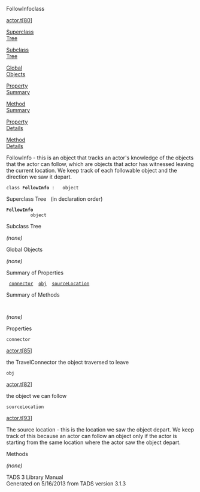 ---
---
<span class="title">FollowInfo</span><span class="type">class</span>

[actor.t](../file/actor.t.html)\[[80](../source/actor.t.html#80)\]

[Superclass  
Tree](#_SuperClassTree_)

[Subclass  
Tree](#_SubClassTree_)

[Global  
Objects](#_ObjectSummary_)

[Property  
Summary](#_PropSummary_)

[Method  
Summary](#_MethodSummary_)

[Property  
Details](#_Properties_)

[Method  
Details](#_Methods_)

<div class="fdesc">

FollowInfo - this is an object that tracks an actor's knowledge of the
objects that the actor can follow, which are objects that actor has
witnessed leaving the current location. We keep track of each followable
object and the direction we saw it depart.

`class `**`FollowInfo`**` :   object`

</div>

<span id="_SuperClassTree_"></span>

<div class="mjhd">

<span class="hdln">Superclass Tree</span>   (in declaration order)

</div>

**`FollowInfo`**  
`         object`  
<span id="_SubClassTree_"></span>

<div class="mjhd">

<span class="hdln">Subclass Tree</span>  

</div>

*(none)* <span id="_ObjectSummary_"></span>

<div class="mjhd">

<span class="hdln">Global Objects</span>  

</div>

*(none)* <span id="_PropSummary_"></span>

<div class="mjhd">

<span class="hdln">Summary of Properties</span>  

</div>

` `[`connector`](#connector)`  `[`obj`](#obj)`  `[`sourceLocation`](#sourceLocation)`  `

<span id="_MethodSummary_"></span>

<div class="mjhd">

<span class="hdln">Summary of Methods</span>  

</div>

` `

*(none)* <span id="_Properties_"></span>

<div class="mjhd">

<span class="hdln">Properties</span>  

</div>

<span id="connector"></span>

`connector`

[actor.t](../file/actor.t.html)\[[85](../source/actor.t.html#85)\]

<div class="desc">

the TravelConnector the object traversed to leave

</div>

<span id="obj"></span>

`obj`

[actor.t](../file/actor.t.html)\[[82](../source/actor.t.html#82)\]

<div class="desc">

the object we can follow

</div>

<span id="sourceLocation"></span>

`sourceLocation`

[actor.t](../file/actor.t.html)\[[93](../source/actor.t.html#93)\]

<div class="desc">

The source location - this is the location we saw the object depart. We
keep track of this because an actor can follow an object only if the
actor is starting from the same location where the actor saw the object
depart.

</div>

<span id="_Methods_"></span>

<div class="mjhd">

<span class="hdln">Methods</span>  

</div>

*(none)*

<div class="ftr">

TADS 3 Library Manual  
Generated on 5/16/2013 from TADS version 3.1.3

</div>
